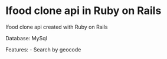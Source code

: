 # Ifood clone api in Ruby on Rails

Ifood clone api created with Ruby on Rails

Database: MySql

Features:
    - Search by geocode